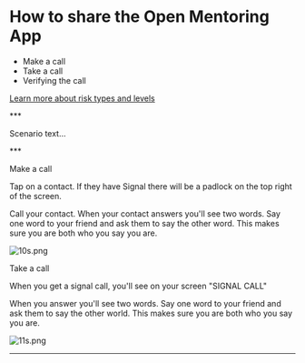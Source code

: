 # How to share the Open Mentoring App
<ul>
<li>Make a call</li>
<li>Take a call</li>
<li>Verifying the call</li>
</ul>
<p><a href="resources/risk-assessment.md">Learn more about risk types and levels</a></p>

***<p>Scenario text...</p>

***<p>Make a call</p>
<p>Tap on a contact. If they have Signal there will be a padlock on the top right of the screen.</p>
<p>Call your contact. 
When your contact answers you&#39;ll see two words.
Say one word to your friend and ask them to say the other word. 
This makes sure you are both who you say you are.</p>
<p><img src="{{site.baseurl}}/media/10s.png" alt="10s.png"></p>
<p>Take a call</p>
<p>When you get a signal call, you&#39;ll see on your screen &quot;SIGNAL CALL&quot;</p>
<p>When you answer you&#39;ll see two words. 
Say one word to your friend and ask them to say the other world. 
This makes sure you are both who you say you are.</p>
<p><img src="{{site.baseurl}}/media/11s.png" alt="11s.png"></p>

***